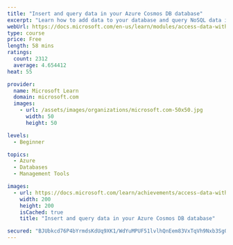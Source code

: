 ```yaml
---
title: "Insert and query data in your Azure Cosmos DB database"
excerpt: "Learn how to add data to your database and query NoSQL data in Azure Cosmos DB."
webUrl: https://docs.microsoft.com/en-us/learn/modules/access-data-with-cosmos-db-and-sql-api/
type: course
price: Free
length: 58 mins
ratings:
  count: 2312
  average: 4.654412
heat: 55

provider:
  name: Microsoft Learn
  domain: microsoft.com
  images:
    - url: /assets/images/organizations/microsoft.com-50x50.jpg
      width: 50
      height: 50

levels:
  - Beginner

topics:
  - Azure
  - Databases
  - Management Tools

images:
  - url: https://docs.microsoft.com/learn/achievements/access-data-with-cosmos-db-and-sql-api-social.png
    width: 200
    height: 200
    isCached: true
    title: "Insert and query data in your Azure Cosmos DB database"

secured: "BJUbkcd76P4bYrmdsKdUq9XK1/WdYuMPUF51lvlhQnEem83VxTqVh9Nxb3SgOhwci1N9GNBfdmdOs/uG550KoqEV/VppOpaG/OMbvdwSMd4xY83Vfb9diyzh2jdn6C/RYMRJTXooe8nS71vbV4dTXwX+lW/29p1OB4CsR1eR7339zEXBv4ZB5v8MNRfO49s8MHdeWx24um7aj1DrIi1vmHATQn0m42/YWaJ6jUrKuFKCwECvFqm9qtXi8HH7wO/G9gTzRhfyxy4cNZOigbno8juJNxdia5VqxT0eX8lT8KVhYKHEN7KdeO8lnlLkgNmOvMYxNo1kvAw7Yif4N8xnfH+4gr7/j9mfozVDXjr8kIxorzZsT43+T3tTl0ADYmUMuGc2btWkM8pSssHnaVO/WA==;nqZJUfP/PaR+QrH3gAwfFg=="
---
```


